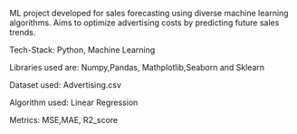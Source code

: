 ML project developed for sales forecasting using diverse machine learning algorithms.
Aims to optimize advertising costs by predicting future sales trends.


Tech-Stack: Python, Machine Learning

Libraries used are: Numpy,Pandas, Mathplotlib,Seaborn and Sklearn

Dataset used: Advertising.csv

Algorithm used: Linear Regression

Metrics: MSE,MAE, R2_score
